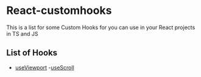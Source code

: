 # React-customhooks
This is a list for some Custom Hooks for you can use in your React projects in TS and JS


## List of Hooks

- [useViewport](https://github.com/efrainhgmx/react-customhooks/tree/main/useViewport)
-[useScroll](https://github.com/efrainhgmx/react-customhooks/tree/main/useScroll)

